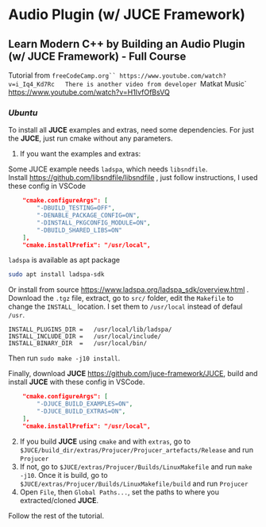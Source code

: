 # Audio Plugin (w/ JUCE Framework)
## Learn Modern C++ by Building an Audio Plugin (w/ JUCE Framework) - Full Course

Tutorial from `freeCodeCamp.org`` https://www.youtube.com/watch?v=i_Iq4_Kd7Rc  
There is another video from developer `Matkat Music` https://www.youtube.com/watch?v=H1IvfOfBsVQ  

### _Ubuntu_

To install all **JUCE** examples and extras, need some dependencies. For just the **JUCE**, just run cmake without any parameters.  
1. If you want the examples and extras:  

Some JUCE example needs `ladspa`, which needs `libsndfile`.  
Install https://github.com/libsndfile/libsndfile , just follow instructions, I used these config in VSCode
```json
    "cmake.configureArgs": [
        "-DBUILD_TESTING=OFF",
        "-DENABLE_PACKAGE_CONFIG=ON",
        "-DINSTALL_PKGCONFIG_MODULE=ON",
        "-DBUILD_SHARED_LIBS=ON"
    ],
    "cmake.installPrefix": "/usr/local",
```
`ladspa` is available as apt package 
```sh
sudo apt install ladspa-sdk
```
Or install from source https://www.ladspa.org/ladspa_sdk/overview.html . Download the `.tgz` file, extract, go to `src/` folder, edit the `Makefile` to change the `INSTALL_` location. I set them to `/usr/local` instead of defaul `/usr`.
```make
INSTALL_PLUGINS_DIR	=	/usr/local/lib/ladspa/
INSTALL_INCLUDE_DIR	=	/usr/local/include/
INSTALL_BINARY_DIR	=	/usr/local/bin/
```
Then run `sudo make -j10 install`.

Finally, download **JUCE** https://github.com/juce-framework/JUCE, 
build and install **JUCE** with these config in VSCode.
```json
    "cmake.configureArgs": [
        "-DJUCE_BUILD_EXAMPLES=ON",
        "-DJUCE_BUILD_EXTRAS=ON",
    ],
    "cmake.installPrefix": "/usr/local",
```
2. If you build **JUCE** using `cmake` and with `extras`, go to `$JUCE/build_dir/extras/Projucer/Projucer_artefacts/Release` and run `Projucer`
3. If not, go to `$JUCE/extras/Projucer/Builds/LinuxMakefile` and run `make -j10`. Once it is build, go to `$JUCE/extras/Projucer/Builds/LinuxMakefile/build` and run `Projucer`
4. Open `File`, then `Global Paths...`, set the paths to where you extracted/cloned **JUCE**.

Follow the rest of the tutorial.